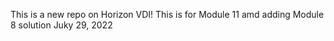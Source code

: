 This is a new repo on Horizon VDI!
This is for Module 11 amd adding Module 8 solution
Juky 29, 2022

